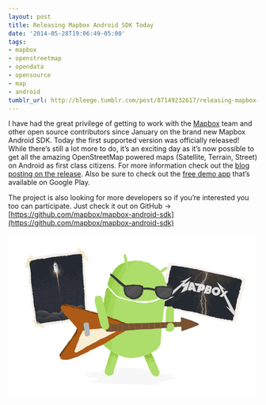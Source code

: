 ```yaml
---
layout: post
title: Releasing Mapbox Android SDK Today
date: '2014-05-28T19:06:49-05:00'
tags:
- mapbox
- openstreetmap
- opendata
- opensource
- map
- android
tumblr_url: http://bleege.tumblr.com/post/87149232617/releasing-mapbox-android-sdk-today
---
```

<!--excerpt.start-->
I have had the great privilege of getting to work with the [Mapbox](https://www.mapbox.com/) team and other open source contributors since January on the brand new Mapbox Android SDK.  Today the first supported version was officially released!  While there’s still a lot more to do, it’s an exciting day as it’s now possible to get all the amazing OpenStreetMap powered maps (Satellite, Terrain, Street) on Android as first class citizens.  For more information check out the [blog posting on the release](https://www.mapbox.com/blog/android-sdk/).  Also be sure to check out the [free demo app](https://play.google.com/store/apps/details?id=com.mapbox.mapboxandroiddemo) that’s available on Google Play.
<!--excerpt.end-->

The project is also looking for more developers so if you’re interested you too can participate.  Just check it out on GitHub -> [https://github.com/mapbox/mapbox-android-sdk](https://github.com/mapbox/mapbox-android-sdk)

![](/tumblr_files/tumblr_inline_n6b6vijc9H1r9my52.gif)